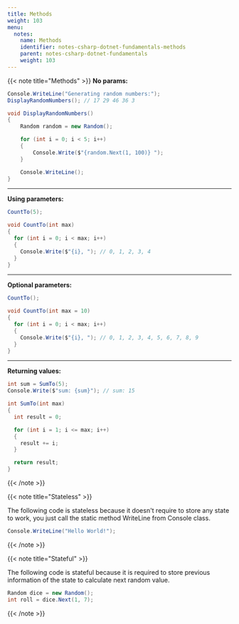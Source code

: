 ```yaml
---
title: Methods
weight: 103
menu:
  notes:
    name: Methods
    identifier: notes-csharp-dotnet-fundamentals-methods
    parent: notes-csharp-dotnet-fundamentals
    weight: 103
---
```


<!-- Methods -->

{{< note title="Methods" >}}
**No params:**
```csharp
Console.WriteLine("Generating random numbers:");
DisplayRandomNumbers(); // 17 29 46 36 3 

void DisplayRandomNumbers() 
{
    Random random = new Random();

    for (int i = 0; i < 5; i++) 
    {
        Console.Write($"{random.Next(1, 100)} ");
    }

    Console.WriteLine();
}
```

---

**Using parameters:**
```csharp
CountTo(5);

void CountTo(int max) 
{
  for (int i = 0; i < max; i++)
  {
    Console.Write($"{i}, "); // 0, 1, 2, 3, 4
  }
}
```

---

**Optional parameters:**
```csharp
CountTo();

void CountTo(int max = 10) 
{
  for (int i = 0; i < max; i++)
  {
    Console.Write($"{i}, "); // 0, 1, 2, 3, 4, 5, 6, 7, 8, 9
  }
}
```

---

**Returning values:**
```csharp
int sum = SumTo(5);
Console.Write($"sum: {sum}"); // sum: 15

int SumTo(int max) 
{
  int result = 0;

  for (int i = 1; i <= max; i++)
  {
    result += i;
  }

  return result;
}
```
{{< /note >}}

<!-- Stateless Method -->

{{< note title="Stateless" >}}

The following code is stateless because it doesn't require to store any state to work, you just call the static method WriteLine from Console class.

```csharp
Console.WriteLine("Hello World!");
```
{{< /note >}}

<!-- Stateful Method -->

{{< note title="Stateful" >}}

The following code is stateful because it is required to store previous information of the state to calculate next random value.

```csharp
Random dice = new Random();
int roll = dice.Next(1, 7);
```
{{< /note >}}
